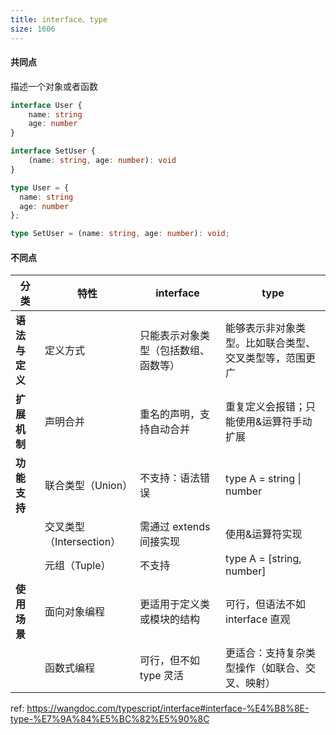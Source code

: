 ```yaml
---
title: interface、type
size: 1606
---
```

#### 共同点

描述一个对象或者函数
```typescript
interface User {
    name: string
    age: number
}

interface SetUser {
    (name: string, age: number): void
}
```

```typescript
type User = {
  name: string
  age: number
};

type SetUser = (name: string, age: number): void;
```

#### 不同点

| 分类        | 特性                 | interface          | type                        |
| --------- | ------------------ | ------------------ | --------------------------- |
| **语法与定义** | 定义方式               | 只能表示对象类型（包括数组、函数等） | 能够表示非对象类型。比如联合类型、交叉类型等，范围更广 |
| **扩展机制**  | 声明合并               | 重名的声明，支持自动合并       | 重复定义会报错；只能使用&运算符手动扩展        |
| **功能支持**  | 联合类型（Union）        | 不支持：语法错误           | type A = string \| number   |
|           | 交叉类型（Intersection） | 需通过 extends 间接实现   | 使用&运算符实现                    |
|           | 元组（Tuple）          | 不支持                | type A = [string, number]   |
| **使用场景**  | 面向对象编程             | 更适用于定义类或模块的结构      | 可行，但语法不如 interface 直观       |
|           | 函数式编程              | 可行，但不如 type 灵活     | 更适合：支持复杂类型操作（如联合、交叉、映射）     |

ref:
https://wangdoc.com/typescript/interface#interface-%E4%B8%8E-type-%E7%9A%84%E5%BC%82%E5%90%8C

